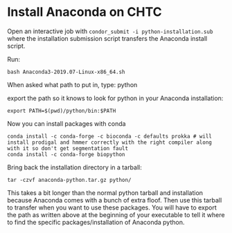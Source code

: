 # Install Anaconda on CHTC

Open an interactive job with `condor_submit -i python-installation.sub` where the installation submission script transfers the Anaconda install script. 

Run:
```
bash Anaconda3-2019.07-Linux-x86_64.sh
```

When asked what path to put in, type: python

export the path so it knows to look for python in your Anaconda installation: 
```
export PATH=$(pwd)/python/bin:$PATH
```

Now you can install packages with conda
```
conda install -c conda-forge -c bioconda -c defaults prokka # will install prodigal and hmmer correctly with the right compiler along with it so don't get segmentation fault
conda install -c conda-forge biopython
```

Bring back the installation directory in a tarball:
```
tar -czvf anaconda-python.tar.gz python/
```

This takes a bit longer than the normal python tarball and installation because Anaconda comes with a bunch of extra floof. Then use this tarball to transfer when you want to use these packages. You will have to export the path as written above at the beginning of your executable to tell it where to find the specific packages/installation of Anaconda python. 
